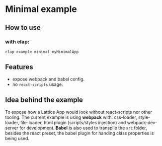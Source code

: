 # Minimal example

## How to use

### with clap:

`clap example minimal myMinimalApp`

## Features

- expose webpack and babel config.
- no `react-scripts` usage.

## Idea behind the example

To expose how a Lattice App would look without react-scripts nor other tooling.
The current example is using **webpack** with: css-loader, style-loader, file-loader, html plugin (scripts/styles injection) and webpack-dev-server for development. 
**Babel** is also used to transpile the `src` folder, besides the react preset, the babel plugin for handing class properties is being used.
